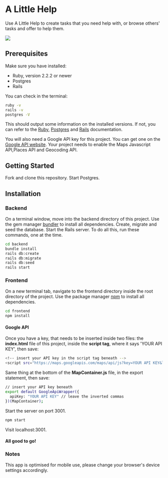 # A Little Help

Use A Little Help to create tasks that you need help with, or browse others' tasks and offer to help them.

![](A-little-help-gif.gif)

## Prerequisites

Make sure you have installed:
  * Ruby, version 2.2.2 or newer
  * Postgres
  * Rails

You can check in the terminal:

```bash
ruby -v
rails -v
postgres -V
```

This should output some information on the installed versions.
If not, you can refer to the [Ruby](https://www.ruby-lang.org/en/documentation/installation/), [Postgres](https://www.postgresql.org/) and [Rails](https://guides.rubyonrails.org/v5.0/getting_started.html) documentation.

You will also need a Google API key for this project. You can get one on the [Google API website](https://cloud.google.com/maps-platform/). Your project needs to enable the Maps Javascript API,Places API and Geocoding API.

## Getting Started

Fork and clone this repository.
Start Postgres.

## Installation

### Backend

On a terminal window, move into the backend directory of this project. Use the gem manager [bundler](https://bundler.io/) to install all dependencies. Create, migrate and seed the database. Start the Rails server. To do all this, run these commands, one at the time.

```bash
cd backend
bundle install
rails db:create
rails db:migrate
rails db:seed
rails start
```

### Frontend

On a new terminal tab, navigate to the frontend directory inside the root directory of the project. Use the package manager [npm](https://www.npmjs.com/) to install all dependencies. 

```bash
cd frontend
npm install
```

#### Google API

Once you have a key, that needs to be inserted inside two files:
the **index.html** file of this project, inside the **script tag**, where it says 'YOUR API KEY', then save:

```bash
<!-- insert your API key in the script tag beneath -->
<script src="https://maps.googleapis.com/maps/api/js?key=YOUR API KEY&libraries=places"></script>
```

Same thing at the bottom of the **MapContainer.js** file, in the export statement, then save:

```bash
// insert your API key beneath
export default GoogleApiWrapper({
  apiKey: "YOUR API KEY" // leave the inverted commas
})(MapContainer);
```


Start the server on port 3001.
```bash
npm start
```

Visit localhost:3001.


#### All good to go!

### Notes

This app is optimised for mobile use, please change your browser's device settings accordingly.
